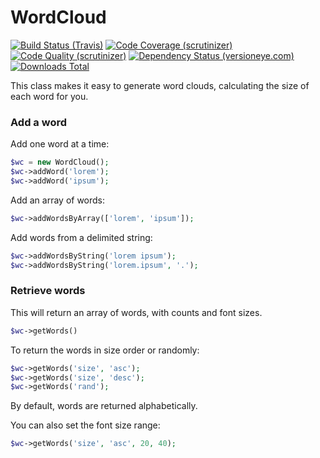 WordCloud
=========

[![Build Status (Travis)](https://img.shields.io/travis/Jleagle/word-cloud/master.svg)](https://travis-ci.org/Jleagle/word-cloud/builds)
[![Code Coverage (scrutinizer)](https://scrutinizer-ci.com/g/Jleagle/word-cloud/badges/coverage.png)](https://scrutinizer-ci.com/g/Jleagle/word-cloud)
[![Code Quality (scrutinizer)](https://scrutinizer-ci.com/g/Jleagle/word-cloud/badges/quality-score.png)](https://scrutinizer-ci.com/g/Jleagle/word-cloud)
[![Dependency Status (versioneye.com)](https://www.versioneye.com/php/Jleagle:word-cloud/badge.svg)](https://www.versioneye.com/php/Jleagle:word-cloud)
[![Downloads Total](https://poser.pugx.org/Jleagle/word-cloud/downloads.svg)](https://packagist.org/packages/Jleagle/word-cloud)

This class makes it easy to generate word clouds, calculating the size of each word for you.

### Add a word

Add one word at a time:

```php
$wc = new WordCloud();
$wc->addWord('lorem');
$wc->addWord('ipsum');
```

Add an array of words:

```php
$wc->addWordsByArray(['lorem', 'ipsum']);
```

Add words from a delimited string:

```php
$wc->addWordsByString('lorem ipsum');
$wc->addWordsByString('lorem.ipsum', '.');
```

### Retrieve words

This will return an array of words, with counts and font sizes.

```php
$wc->getWords()
```

To return the words in size order or randomly:

```php
$wc->getWords('size', 'asc');
$wc->getWords('size', 'desc');
$wc->getWords('rand');
```

By default, words are returned alphabetically.

You can also set the font size range:

```php
$wc->getWords('size', 'asc', 20, 40);
```
